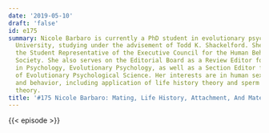 ```yaml
---
date: '2019-05-10'
draft: 'false'
id: e175
summary: Nicole Barbaro is currently a PhD student in evolutionary psychology at Oakland
  University, studying under the advisement of Todd K. Shackelford. She serves as
  the Student Representative of the Executive Council for the Human Behavior and Evolution
  Society. She also serves on the Editorial Board as a Review Editor for Frontiers
  in Psychology, Evolutionary Psychology, as well as a Section Editor for the Encyclopedia
  of Evolutionary Psychological Science. Her interests are in human sexual psychology
  and behavior, including application of life history theory and sperm competition
  theory.
title: '#175 Nicole Barbaro: Mating, Life History, Attachment, And Mate Guarding'
---
```

{{< episode >}}
